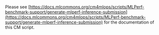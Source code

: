 Please see [https://docs.mlcommons.org/cm4mlops/scripts/MLPerf-benchmark-support/generate-mlperf-inference-submission](https://docs.mlcommons.org/cm4mlops/scripts/MLPerf-benchmark-support/generate-mlperf-inference-submission) for the documentation of this CM script.

